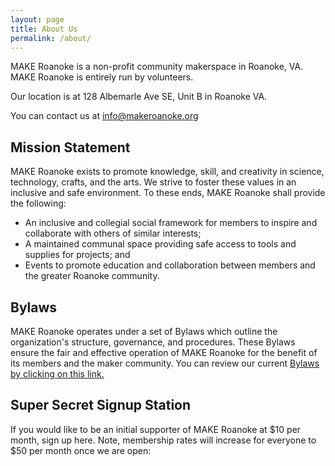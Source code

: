 ```yaml
---
layout: page
title: About Us
permalink: /about/
---
```

MAKE Roanoke is a non-profit community makerspace in Roanoke, VA.  MAKE Roanoke is entirely run by volunteers.  

Our location is at 128 Albemarle Ave SE, Unit B in Roanoke VA. 

You can contact us at info@makeroanoke.org 

## Mission Statement

MAKE Roanoke exists to promote knowledge, skill, and creativity in science, technology, crafts, and the arts. We strive to foster these values in an inclusive and safe environment. To these ends, MAKE Roanoke shall provide the following:

* An inclusive and collegial social framework for members to inspire and collaborate with others of similar interests;
* A maintained communal space providing safe access to tools and supplies for projects; and
* Events to promote education and collaboration between members and the greater Roanoke community.

## Bylaws

MAKE Roanoke operates under a set of Bylaws which outline the organization's structure, governance, and procedures.  These Bylaws ensure the fair and effective operation of MAKE Roanoke for the benefit of its members and the maker community.  You can review our current [Bylaws by clicking on this link.](/assets/documents/Bylaws.pdf)

## Super Secret Signup Station

If you would like to be an initial supporter of MAKE Roanoke at $10 per month, sign up here. Note, membership rates will increase for everyone to $50 per month once we are open:

<div id="paypal-button-container-P-4AY37020GX411563JMYQGVBA"></div>
<script src="https://www.paypal.com/sdk/js?client-id=AQW23-9eYnJlE8qYmH7NSlhuTA_rXxNtZGGeOiCIEjuAyHCTHe3fH4TEspdUAGNdk2F8-xZULbthoGZP&vault=true&intent=subscription" data-sdk-integration-source="button-factory"></script>
<script>
  paypal.Buttons({
      style: {
          shape: 'rect',
          color: 'gold',
          layout: 'vertical',
          label: 'subscribe'
      },
      createSubscription: function(data, actions) {
        return actions.subscription.create({
          /* Creates the subscription */
          plan_id: 'P-4AY37020GX411563JMYQGVBA'
        });
      },
      onApprove: function(data, actions) {
        //alert(data.subscriptionID); // You can add optional success message for the subscriber here
      }
  }).render('#paypal-button-container-P-4AY37020GX411563JMYQGVBA'); // Renders the PayPal button
</script>
